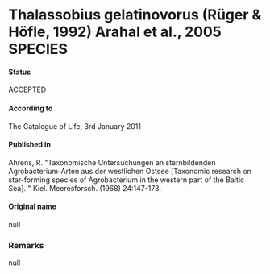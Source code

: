 # Thalassobius gelatinovorus (Rüger & Höfle, 1992) Arahal et al., 2005 SPECIES

#### Status
ACCEPTED

#### According to
The Catalogue of Life, 3rd January 2011

#### Published in
Ahrens, R. "Taxonomische Untersuchungen an sternbildenden Agrobacterium-Arten aus der westlichen Ostsee [Taxonomic research on star-forming species of Agrobacterium in the western part of the Baltic Sea]. " Kiel. Meeresforsch. (1968) 24:147-173.

#### Original name
null

### Remarks
null
